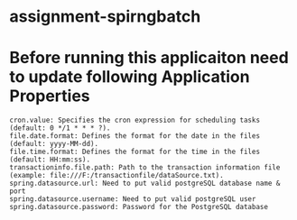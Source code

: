# assignment-spirngbatch
# Before running this applicaiton need to update following Application Properties 
```
cron.value: Specifies the cron expression for scheduling tasks (default: 0 */1 * * * ?).
file.date.format: Defines the format for the date in the files (default: yyyy-MM-dd).
file.time.format: Defines the format for the time in the files (default: HH:mm:ss).
transactioninfo.file.path: Path to the transaction information file (example: file:///F:/transactionfile/dataSource.txt).
spring.datasource.url: Need to put valid postgreSQL database name & port 
spring.datasource.username: Need to put valid postgreSQL user 
spring.datasource.password: Password for the PostgreSQL database
```
